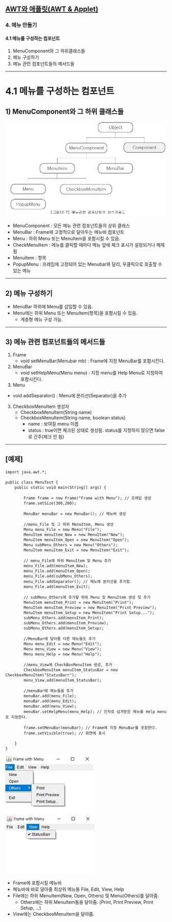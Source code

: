 ## <a href = "../../README.md" target="_blank">AWT와 애플릿(AWT & Applet)</a>

### 4. 메뉴 만들기
#### 4.1 메뉴를 구성하는 컴포넌트
1) MenuComponent와 그 하위클래스들
2) 메뉴 구성하기
3) 메뉴 관련 컴포넌트들의 메서드들
---

# 4.1 메뉴를 구성하는 컴포넌트
## 1) MenuComponent와 그 하위 클래스들

![image](img/MenuComponent.jpg)
- MenuComponent : 모든 메뉴 관련 컴포넌트들의 상위 클래스
- MenuBar : Frame에 고정적으로 달아두는 메뉴바 컴포넌트
- Menu : 하위 Menu 또는 MenuItem을 포함시킬 수 있음.
- CheckMenuItem : 메뉴를 클릭할 때마다 메뉴 앞에 체크 표시가 설정되거나 해제됨 
- MenuItem : 항목
- PopupMenu : 프레임에 고정되어 있는 Menubar와 달리, 우클릭으로 호출할 수 있는 메뉴

---

## 2) 메뉴 구성하기
- MenuBar 하위에 Menu를 삽입할 수 있음.
- Menu에는 하위 Menu 또는 MenuItem(항목)을 포함시킬 수 있음.
  - 계층형 메뉴 구성 가능.

---

## 3) 메뉴 관련 컴포넌트들의 메서드들
1. Frame
   - void setMenuBar(Menubar mb) : Frame에 지정 MenuBar를 포함시킨다.
2. MenuBar
   - void setHelpMenu(Menu menu) : 지정 menu를 Help Menu로 지정하여 포함시킨다.
3. Menu
  - void addSeparator() : Menu에 분리선(Separator)을 추가
3. CheckboxMenuItem 생성자
   - CheckboxMenuItem(String name)
   - CheckboxMenuItem(String name, boolean status)
     - name : 보여질 menu 이름
     - status : true이면 체크된 상태로 생성됨. status를 지정하지 않으면 false로 간주(체크 안 됨)
---

## \[예제\]
```
import java.awt.*;

public class MenuTest {
    public static void main(String[] args) {

        Frame frame = new Frame("Frame with Menu"); // 프레임 생성
        frame.setSize(300,200);

        MenuBar menuBar = new MenuBar(); // 메뉴바 생성

        //menu_File 및 그 하위 MenuItem, Menu 생성
        Menu menu_File = new Menu("File");
        MenuItem menuItem_New = new MenuItem("New");
        MenuItem menuItem_Open = new MenuItem("Open");
        Menu subMenu_Others = new Menu("Others");
        MenuItem menuItem_Exit = new MenuItem("Exit");

        // menu_File에 하위 MenuItem 및 Menu 추가
        menu_File.add(menuItem_New);
        menu_File.add(menuItem_Open);
        menu_File.add(subMenu_Others);
        menu_File.addSeparator(); // 메뉴에 분리선을 추가함.
        menu_File.add(menuItem_Exit);

        // subMenu_Others에 추가할 하위 Menu 및 MenuItem 생성 및 추가
        MenuItem menuItem_Print = new MenuItem("Print");
        MenuItem menuItem_Preview = new MenuItem("Print Preview");
        MenuItem menuItem_Setup = new MenuItem("Print Setup...");
        subMenu_Others.add(menuItem_Print);
        subMenu_Others.add(menuItem_Preview);
        subMenu_Others.add(menuItem_Setup);

        //MenuBar에 달아줄 다른 메뉴들도 추가
        Menu menu_Edit = new Menu("Edit");
        Menu menu_View = new Menu("View");
        Menu menu_Help = new Menu("Help");

        //menu_View에 CheckBoxMenuItem 생성, 추가
        CheckboxMenuItem menuItem_StatusBar = new CheckboxMenuItem("StatusBarr");
        menu_View.add(menuItem_StatusBar);

        //menuBar에 메뉴들을 추가
        menuBar.add(menu_File);
        menuBar.add(menu_Edit);
        menuBar.add(menu_View);
        menuBar.setHelpMenu(menu_Help); // 인자로 넘겨받은 메뉴를 Help menu로 지정한다.

        frame.setMenuBar(menuBar); // Frame에 지정 MenuBar를 포함한다.
        frame.setVisible(true); // 화면에 표시

    }
}
```
![image](img/Frame_With_Menu_1.jpg) ![image](img/Frame_With_Menu_2.jpg)
- Frame에 포함시킬 메뉴바
- 메뉴바에 바로 달아줄 최상위 메뉴들 File, Edit, View, Help
- File에는 하위 MenuItem(New, Open, Others) 및 Menu(Others)를 달아줌.
  - Others에는 하위 MenuItem들을 달아줌. (Print, Print Preview, Print Setup, ...)
- View에는 CheckboxMenuItem을 달아줌.
